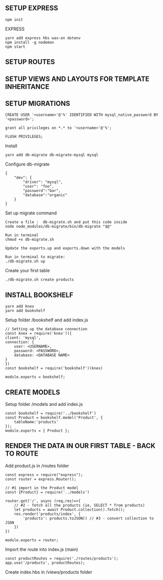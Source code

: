 ## SETUP EXPRESS 

    npm init 

EXPRESS

    yarn add express hbs wax-on dotenv
    npm install -g nodemon
    npm start

## SETUP ROUTES

## SETUP VIEWS AND LAYOUTS FOR TEMPLATE INHERITANCE

## SETUP MIGRATIONS

    CREATE USER '<username>'@'%' IDENTIFIED WITH mysql_native_password BY '<password>';

    grant all privileges on *.* to '<username>'@'%';

    FLUSH PRIVILEGES;

Install 

    yarn add db-migrate db-migrate-mysql mysql

Configure db-migrate

    {
        "dev": {
            "driver": "mysql",
            "user": "foo",
            "password":"bar",
            "database":"organic"
        }
    }

Set up migrate command

    Create a file :  db-migrate.sh and put this code inside
    node node_modules/db-migrate/bin/db-migrate "$@"

    Run in terminal
    chmod +x db-migrate.sh

    Update the exports.up and exports.down with the models
    
    Run in terminal to migrate:
    ./db-migrate.sh up

Create your first table 
                                                                      
    ./db-migrate.sh create products


## INSTALL BOOKSHELF

    yarn add knex
    yarn add bookshelf

Setup folder /bookshelf and add index.js

    // Setting up the database connection
    const knex = require('knex')({
    client: 'mysql',
    connection: {
        user: <USERNAME>,
        password: <PASSWORD>,
        database: <DATABASE NAME>
    }
    })
    const bookshelf = require('bookshelf')(knex)

    module.exports = bookshelf;

## CREATE MODELS

Setup folder /models and add index.js

    const bookshelf = require('../bookshelf')
    const Product = bookshelf.model('Product', {
        tableName:'products'
    });
    module.exports = { Product };



## RENDER THE DATA IN OUR FIRST TABLE - BACK TO ROUTE

Add product.js in /routes folder

    const express = require("express");
    const router = express.Router();

    // #1 import in the Product model
    const {Product} = require('../models')

    router.get('/', async (req,res)=>{
        // #2 - fetch all the products (ie, SELECT * from products)
        let products = await Product.collection().fetch();
        res.render('products/index', {
            'products': products.toJSON() // #3 - convert collection to JSON
        })
    })

    module.exports = router;

Import the route into index.js (main)

    const productRoutes = require('./routes/products');
    app.use('/products', productRoutes);

Create index.hbs in /views/products folder

    